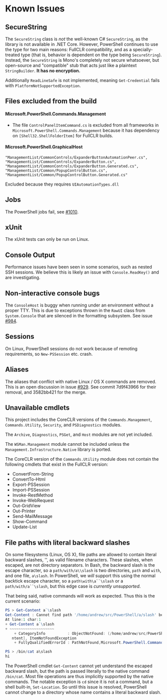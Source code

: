 # Known Issues

## SecureString

The `SecureString` class is *not* the well-known C# `SecureString`, as the
library is not available in .NET Core. However, PowerShell continues to use the
type for two main reasons: FullCLR compatibility, and as a specially-treated
type (that is, behavior is dependent on the type being `SecureString`). Instead,
the `SecureString` is Mono's completely not secure whatsoever, but open-source
and "compatible" stub that acts just like a plaintext `StringBuilder`. **It has
no encryption.**

Additionally `ReadLineSafe` is not implemented, meaning `Get-Credential` fails
with `PlatformNotSupportedException`.

## Files excluded from the build

#### Microsoft.PowerShell.Commands.Management

- The file `ControlPanelItemCommand.cs` is excluded from all frameworks in `Microsoft.PowerShell.Commands.Management` 
because it has dependency on `[Shell32.ShellFolderItem]` for FullCLR builds.

#### Microsoft.PowerShell.GraphicalHost

```
"ManagementList/CommonControls/ExpanderButtonAutomationPeer.cs",
"ManagementList/CommonControls/ExpanderButton.cs",
"ManagementList/CommonControls/ExpanderButton.Generated.cs",
"ManagementList/Common/PopupControlButton.cs",
"ManagementList/Common/PopupControlButton.Generated.cs"
```

Excluded because they requires `UIAutomationTypes.dll`

## Jobs

The PowerShell jobs fail, see [#1010][].

[#1010]: https://github.com/PowerShell/PowerShell/issues/1010

## xUnit

The xUnit tests can only be run on Linux.

## Console Output

Performance issues have been seen in some scenarios, such as nested SSH
sessions. We believe this is likely an issue with `Console.ReadKey()` and are
investigating.

## Non-interactive console bugs

The `ConsoleHost` is buggy when running under an environment without a proper
TTY. This is due to exceptions thrown in the `RawUI` class from `System.Console`
that are silenced in the formatting subsystem. See issue [#984][].

[#984]: https://github.com/PowerShell/PowerShell/issues/984

## Sessions

On Linux, PowerShell sessions do not work because of remoting requirements, so
`New-PSSession` etc. crash.

## Aliases

The aliases that conflict with native Linux / OS X commands are removed. This is
an open discussion in issue [#929][]. See commit 7d9f43966 for their removal,
and 3582bb421 for the merge.

[#929]: https://github.com/PowerShell/PowerShell/issues/929

## Unavailable cmdlets

This project includes the CoreCLR versions of the `Commands.Management`,
`Commands.Utility`, `Security`, and `PSDiagnostics` modules.

The `Archive`, `Diagnostics`, `PSGet`, and `Host` modules are not yet included.

The `WSMan.Management` module cannot be included unless the
`Management.Infrastructure.Native` library is ported.

The CoreCLR version of the `Commands.Utility` module does not contain the
following cmdlets that exist in the FullCLR version:

- ConvertFrom-String
- ConvertTo-Html
- Export-PSSession
- Import-PSSession
- Invoke-RestMethod
- Invoke-WebRequest
- Out-GridView
- Out-Printer
- Send-MailMessage
- Show-Command
- Update-List

## File paths with literal backward slashes

On some filesystems (Linux, OS X), file paths are allowed to contain literal
backward slashes, '\', as valid filename characters. These slashes, when
escaped, are not directory separators. In Bash, the backward slash is the escape
character, so a `path/with/a\\slash` is two directories, `path` and `with`, and
one file, `a\slash`. In PowerShell, we *will* support this using the normal
backtick escape character, so a `path\with\a``\slash` or a
`path/with/a``\slash`, but this edge case is *currently unsupported*.

That being said, native commands will work as expected. Thus this is the current
scenario:

```powershell
PS > Get-Content a`\slash
Get-Content : Cannot find path '/home/andrew/src/PowerShell/a/slash' because it does not exist.
At line:1 char:1
+ Get-Content a`\slash
+ ~~~~~~~~~~~~~~~~~~~~
    + CategoryInfo          : ObjectNotFound: (/home/andrew/src/PowerShell/a/slash:String) [Get-Co
   ntent], ItemNotFoundException
    + FullyQualifiedErrorId : PathNotFound,Microsoft.PowerShell.Commands.GetContentCommand

PS > /bin/cat a\slash
hi

```

The PowerShell cmdlet `Get-Content` cannot yet understand the escaped backward
slash, but the path is passed literally to the native command `/bin/cat`. Most
file operations are thus implicitly supported by the native commands. The
notable exception is `cd` since it is not a command, but a shell built-in,
`Set-Location`. So until this issue is resolved, PowerShell cannot change to a
directory whose name contains a literal backward slash.
